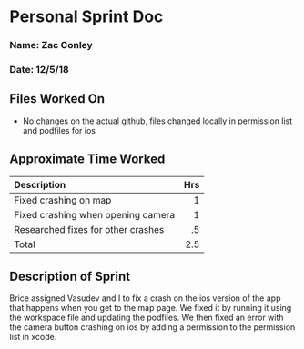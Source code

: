 # Personal Sprint Doc
### Name: Zac Conley
### Date: 12/5/18

## Files Worked On
- No changes on the actual github, files changed locally in permission list and podfiles for ios
 
## Approximate Time Worked

| Description                                                                               |   Hrs  |
| :---------------------------------------------------------------------------------------- |   ---: |
| Fixed crashing on map                                                                     |    1   |
| Fixed crashing when opening camera                                                        |    1   |
| Researched fixes for other crashes                                                        |   .5   |
| Total                                                                                     |   2.5  |


## Description of Sprint
Brice assigned Vasudev and I to fix a crash on the ios version of the app that happens when you get to 
the map page. We fixed it by running it using the workspace file and updating the podfiles. We then fixed
an error with the camera button crashing on ios by adding a permission to the permission list in xcode.
